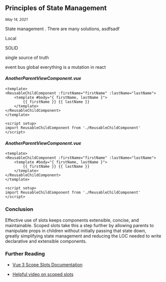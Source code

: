 [//]: # (Date)

## Principles of State Management

<small><i>May 14, 2021</i></small>

State management . There are many solutions, asdfsadf

Local

SOLID

single source of truth

event bus
global
everything is a mutation in react

#### *AnotherParentViewComponent.vue*
```vue
<template>
<ReusableChildComponent :firstName="firstName" :lastName="lastName">
	<template #body="{ firstName, lastName }">
        {{ firstName }} {{ lastName }}
	</template>
</ReusableChildComponent>
</template>

<script setup>
import ReusableChildComponent from './ReusableChildComponent'
</script>
```

#### *AnotherParentViewComponent.vue*
```react
<template>
<ReusableChildComponent :firstName="firstName" :lastName="lastName">
	<template #body="{ firstName, lastName }">
        {{ firstName }} {{ lastName }}
	</template>
</ReusableChildComponent>
</template>

<script setup>
import ReusableChildComponent from './ReusableChildComponent'
</script>
```
### Conclusion

Effective use of slots keeps components extensible, concise, and maintainable. Scoped slots take this a step further by allowing parents to manipulate props in children without initially passing that state down, greatly simplifying state management and reducing the LOC needed to write declarative and extensible components.

### Further Reading

<ul class="md-list"><li><a href="#"><span>Vue 3 Scope Slots Documentation</span></a></li></ul>
<ul class="md-list"><li><a href="#"><span>Helpful video on scoped slots</span></a></li></ul>